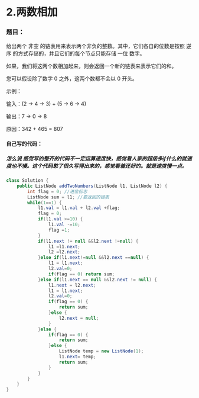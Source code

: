 # 2.两数相加

### 题目：
给出两个 非空 的链表用来表示两个非负的整数。其中，它们各自的位数是按照 逆序 的方式存储的，并且它们的每个节点只能存储 一位 数字。

如果，我们将这两个数相加起来，则会返回一个新的链表来表示它们的和。

您可以假设除了数字 0 之外，这两个数都不会以 0 开头。

示例：

输入：(2 -> 4 -> 3) + (5 -> 6 -> 4)

输出：7 -> 0 -> 8

原因：342 + 465 = 807

#### 自己写的代码：

##### 怎么说 感觉写的整齐的代码不一定运算速度快，感觉看人家的超级多if什么的就速度也不慢。这个代码憋了很久写得出来的，感觉看着还好的。就是速度慢一点。
```java
class Solution {
    public ListNode addTwoNumbers(ListNode l1, ListNode l2) {
        int flag = 0; //进位标志
        ListNode sum = l1; //要返回的链表
        while(1==1) {
            l1.val = l1.val + l2.val +flag;
            flag = 0;
            if(l1.val >=10) {
                l1.val -=10;
                flag =1;
            }
            if(l1.next != null &&l2.next !=null) {
                l1 =l1.next;
                l2 =l2.next;
            }else if(l1.next!=null &&l2.next ==null) {
                l1 = l1.next;
                l2.val=0;
                if(flag == 0) return sum;
            }else if(l1.next == null &&l2.next != null) {
                l1.next = l2.next;
                l1 = l1.next;
                l2.val=0;
                if(flag == 0) {
                    return sum;
                }else {
                    l2.next = null;
                }
            }else {
                if(flag == 0) {
                    return sum;
                }else {
                    ListNode temp = new ListNode(1);
                    l1.next= temp;
                    return sum;
                }
            }
        }
    }
}
```
